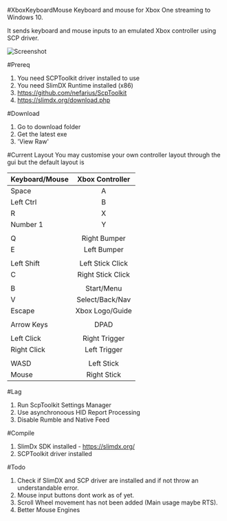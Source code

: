#XboxKeyboardMouse
Keyboard and mouse for Xbox One streaming to Windows 10.

It sends keyboard and mouse inputs to an emulated Xbox controller using SCP driver.

![Screenshot](https://cloud.githubusercontent.com/assets/6545688/23099037/50091be8-f655-11e6-838c-b94d7a62572b.PNG "Image of the GUI as of 11/12/16")

#Prereq
1.  You need SCPToolkit driver installed to use
2.  You need SlimDX Runtime installed (x86)
3.  https://github.com/nefarius/ScpToolkit
4.  https://slimdx.org/download.php

#Download
1. Go to download folder
2. Get the latest exe
3. 'View Raw'

#Current Layout
You may customise your own controller layout through the gui but the default layout is 

| Keyboard/Mouse| Xbox Controller   |
| ------------- |:-----------------:|
| Space         | A                 |
| Left Ctrl     | B                 |
| R             | X                 |
| Number 1      | Y                 |
|               |                   |
| Q             | Right Bumper      |
| E             | Left Bumper       |
|               |                   |
| Left Shift    | Left Stick Click  |
| C             | Right Stick Click |
|               |                   |
| B             | Start/Menu        |
| V             | Select/Back/Nav   |
| Escape        | Xbox Logo/Guide   |
|               |                   |
| Arrow Keys    | DPAD              |
|               |                   |
| Left Click    | Right Trigger     |
| Right Click   | Left Trigger      |
|               |                   |
| WASD          | Left Stick        |
| Mouse         | Right Stick       |

#Lag
1.  Run ScpToolkit Settings Manager
2.  Use asynchronoous HID Report Processing
3.  Disable Rumble and Native Feed

#Compile
1.  SlimDx SDK installed - https://slimdx.org/
2.  SCPToolkit driver installed

#Todo
1.  Check if SlimDX and SCP driver are installed and if not throw an understandable error.
2.  Mouse input buttons dont work as of yet.
3.  Scroll Wheel movement has not been added (Main usage maybe RTS).
4.  Better Mouse Engines
